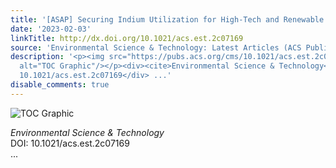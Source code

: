 ```yaml
---
title: '[ASAP] Securing Indium Utilization for High-Tech and Renewable Energy Industries'
date: '2023-02-03'
linkTitle: http://dx.doi.org/10.1021/acs.est.2c07169
source: 'Environmental Science & Technology: Latest Articles (ACS Publications)'
description: '<p><img src="https://pubs.acs.org/cms/10.1021/acs.est.2c07169/asset/images/medium/es2c07169_0008.gif"
  alt="TOC Graphic"/></p><div><cite>Environmental Science & Technology</cite></div><div>DOI:
  10.1021/acs.est.2c07169</div> ...'
disable_comments: true
---
```

<p><img src="https://pubs.acs.org/cms/10.1021/acs.est.2c07169/asset/images/medium/es2c07169_0008.gif" alt="TOC Graphic"/></p><div><cite>Environmental Science & Technology</cite></div><div>DOI: 10.1021/acs.est.2c07169</div> ...